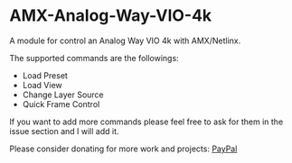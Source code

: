 # AMX-Analog-Way-VIO-4k
A module for control an Analog Way VIO 4k with AMX/Netlinx.

The supported commands are the followings:

- Load Preset
- Load View
- Change Layer Source
- Quick Frame Control

If you want to add more commands please feel free to ask for them in the issue section and I will add it.

Please consider donating for more work and projects: [PayPal](https://paypal.me/shinigamiboss?locale.x=en_US)
